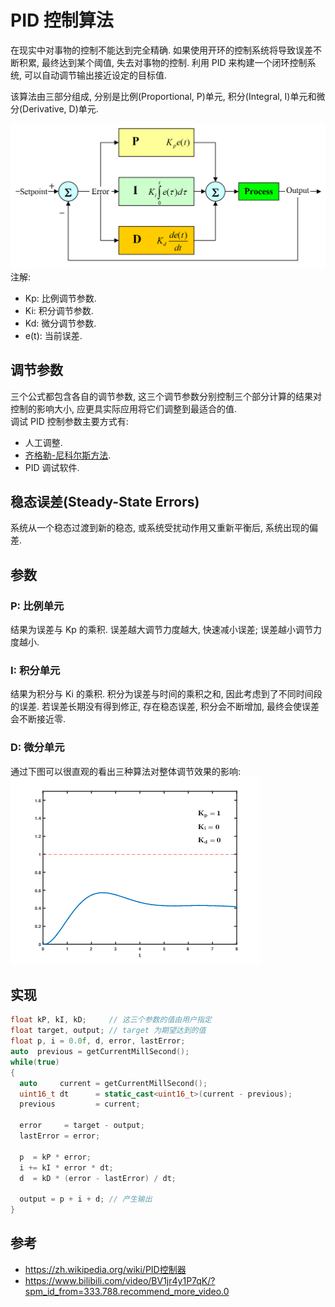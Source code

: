 # PID 控制算法

在现实中对事物的控制不能达到完全精确. 如果使用开环的控制系统将导致误差不断积累, 最终达到某个阈值, 失去对事物的控制. 利用 PID 来构建一个闭环控制系统, 可以自动调节输出接近设定的目标值.  

该算法由三部分组成, 分别是比例(Proportional, P)单元, 积分(Integral, I)单元和微分(Derivative, D)单元.  

![](assets/PID_feedback_nct_int_correct.png)  
注解:
- Kp: 比例调节参数.
- Ki: 积分调节参数.
- Kd: 微分调节参数.
- e(t): 当前误差.

## 调节参数
三个公式都包含各自的调节参数, 这三个调节参数分别控制三个部分计算的结果对控制的影响大小, 应更具实际应用将它们调整到最适合的值.  
调试 PID 控制参数主要方式有:
- 人工调整.
- [齐格勒-尼科尔斯方法].
- PID 调试软件.

## 稳态误差(Steady-State Errors)
系统从一个稳态过渡到新的稳态, 或系统受扰动作用又重新平衡后, 系统出现的偏差.

## 参数

### P: 比例单元
结果为误差与 Kp 的乘积. 误差越大调节力度越大, 快速减小误差; 误差越小调节力度越小.  

### I: 积分单元
结果为积分与 Ki 的乘积. 积分为误差与时间的乘积之和, 因此考虑到了不同时间段的误差. 若误差长期没有得到修正, 存在稳态误差, 积分会不断增加, 最终会使误差会不断接近零.  

### D: 微分单元

通过下图可以很直观的看出三种算法对整体调节效果的影响:  
![](assets/PID_Compensation_Animated.gif)

## 实现
```cpp
float kP, kI, kD;     // 这三个参数的值由用户指定
float target, output; // target 为期望达到的值
float p, i = 0.0f, d, error, lastError;
auto  previous = getCurrentMillSecond();
while(true)
{
  auto     current = getCurrentMillSecond();
  uint16_t dt      = static_cast<uint16_t>(current - previous);
  previous         = current;

  error     = target - output;
  lastError = error;

  p  = kP * error;
  i += kI * error * dt;
  d  = kD * (error - lastError) / dt;

  output = p + i + d; // 产生输出
}
```

## 参考
- https://zh.wikipedia.org/wiki/PID控制器
- https://www.bilibili.com/video/BV1jr4y1P7qK/?spm_id_from=333.788.recommend_more_video.0

[齐格勒-尼科尔斯方法]: https://zh.wikipedia.org/wiki/齐格勒－尼科尔斯方法
